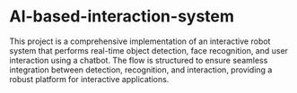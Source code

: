 # AI-based-interaction-system
This project is a comprehensive implementation of an interactive robot system that performs real-time object detection, face recognition, and user interaction using a chatbot. The flow is structured to ensure seamless integration between detection, recognition, and interaction, providing a robust platform for interactive applications.
